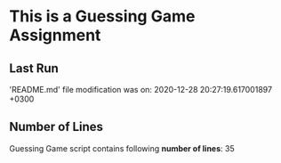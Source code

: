 # This is a Guessing Game Assignment
## Last Run
'README.md' file modification was on:
2020-12-28 20:27:19.617001897 +0300
## Number of Lines
Guessing Game script contains following **number of lines**:
35
